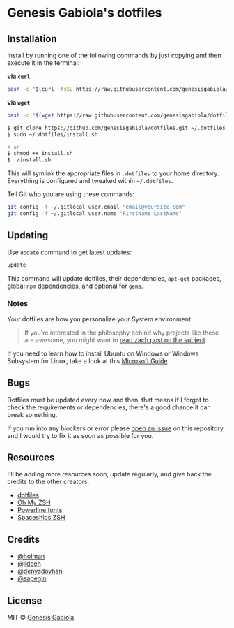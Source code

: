 # Genesis Gabiola's dotfiles

## Installation
Install by running one of the following commands by just copying and then execute it in the terminal:

**via `curl`**
```sh
bash -c "$(curl -fsSL https://raw.githubusercontent.com/genesisgabiola/dotfiles/master/install.sh)"
```

**via `wget`**
```sh
bash -c "$(wget https://raw.githubusercontent.com/genesisgabiola/dotfiles/master/install.sh -O -)"
```

```sh
$ git clone https://github.com/genesisgabiola/dotfiles.git ~/.dotfiles
$ sudo ~/.dotfiles/install.sh

# or
$ chmod +x install.sh
$ ./install.sh
```

This will symlink the appropriate files in `.dotfiles` to your home directory.  
Everything is configured and tweaked within `~/.dotfiles`.

Tell Git who you are using these commands:
```sh
git config -f ~/.gitlocal user.email "email@yoursite.com"
git config -f ~/.gitlocal user.name "FirstName LastName"
```

## Updating
Use `update` command to get latest updates:
```sh
update
```

This command will update dotfiles, their dependencies, `apt-get` packages, global `npm` dependencies, and optional for `gems`.

### Notes
Your dotfiles are how you personalize your System environment.

> If you're interested in the philosophy behind why projects like these are awesome, you might want to [read zach post on the subject](http://zachholman.com/2010/08/dotfiles-are-meant-to-be-forked/).

If you need to learn how to install Ubuntu on Windows or Windows Subsystem for Linux, take a look at this [Microsoft Guide](https://msdn.microsoft.com/en-us/commandline/wsl/install_guide)


## Bugs
Dotfiles must be updated every now and then, that means if I forgot to check the requirements or dependencies, there's a good chance it can break something.

If you run into any blockers or error please [open an issue](https://github.com/genesisgabiola/dotfiles/issues) on this repository, and I would try to fix it as soon as possible for you.


## Resources
I'll be adding more resources soon, update regularly, and give back the credits to the other creators.

- [dotfiles](http://dotfiles.github.com/)
- [Oh My ZSH](http://ohmyz.sh/)
- [Powerline fonts](https://github.com/powerline/fonts)
- [Spaceships ZSH](https://github.com/denysdovhan/spaceship-prompt)

## Credits
- [@holman](https://github.com/holman)
- [@jldeen](https://github.com/jldeen)
- [@denysdovhan](https://github.com/denysdovhan)
- [@sapegin](https://github.com/sapegin)

## License
MIT © [Genesis Gabiola](https://genesisgabiola.netlify.app)
